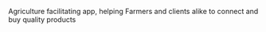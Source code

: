 Agriculture facilitating app, helping Farmers and clients alike to connect and buy quality products
